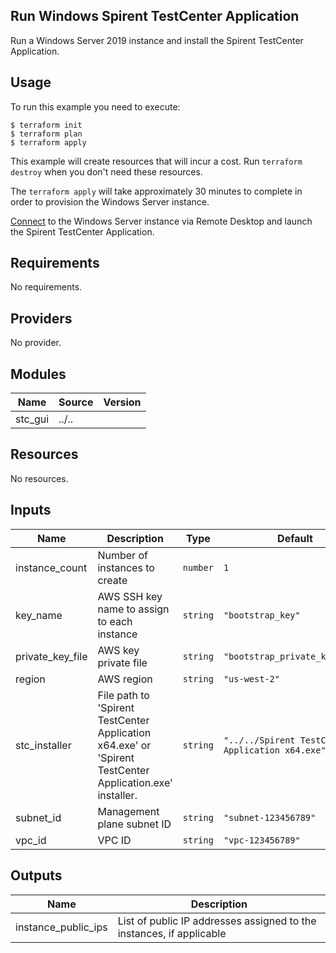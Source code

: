 ## Run Windows Spirent TestCenter Application

Run a Windows Server 2019 instance and install the Spirent TestCenter Application.

## Usage

To run this example you need to execute:

    $ terraform init
    $ terraform plan
    $ terraform apply

This example will create resources that will incur a cost. Run `terraform destroy` when you don't need these resources.

The `terraform apply` will take approximately 30 minutes to complete in order to provision the Windows Server instance.

[Connect](../../README.md#connect-to-windows-server) to the Windows Server instance via Remote Desktop and launch the Spirent TestCenter Application.

<!-- BEGINNING OF PRE-COMMIT-TERRAFORM DOCS HOOK -->
## Requirements

No requirements.

## Providers

No provider.

## Modules

| Name | Source | Version |
|------|--------|---------|
| stc_gui | ../.. |  |

## Resources

No resources.

## Inputs

| Name | Description | Type | Default | Required |
|------|-------------|------|---------|:--------:|
| instance\_count | Number of instances to create | `number` | `1` | no |
| key\_name | AWS SSH key name to assign to each instance | `string` | `"bootstrap_key"` | no |
| private\_key\_file | AWS key private file | `string` | `"bootstrap_private_key_file"` | no |
| region | AWS region | `string` | `"us-west-2"` | no |
| stc\_installer | File path to 'Spirent TestCenter Application x64.exe' or 'Spirent TestCenter Application.exe' installer. | `string` | `"../../Spirent TestCenter Application x64.exe"` | no |
| subnet\_id | Management plane subnet ID | `string` | `"subnet-123456789"` | no |
| vpc\_id | VPC ID | `string` | `"vpc-123456789"` | no |

## Outputs

| Name | Description |
|------|-------------|
| instance\_public\_ips | List of public IP addresses assigned to the instances, if applicable |
<!-- END OF PRE-COMMIT-TERRAFORM DOCS HOOK -->

